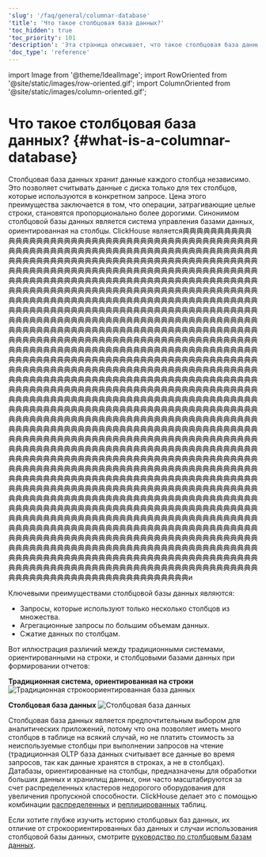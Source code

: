 ```yaml
---
'slug': '/faq/general/columnar-database'
'title': 'Что такое столбцовая база данных?'
'toc_hidden': true
'toc_priority': 101
'description': 'Эта страница описывает, что такое столбцовая база данных.'
'doc_type': 'reference'
---
```


import Image from '@theme/IdealImage';
import RowOriented from '@site/static/images/row-oriented.gif';
import ColumnOriented from '@site/static/images/column-oriented.gif';


# Что такое столбцовая база данных? {#what-is-a-columnar-database}

Столбцовая база данных хранит данные каждого столбца независимо. Это позволяет считывать данные с диска только для тех столбцов, которые используются в конкретном запросе. Цена этого преимущества заключается в том, что операции, затрагивающие целые строки, становятся пропорционально более дорогими. Синонимом столбцовой базы данных является система управления базами данных, ориентированная на столбцы. ClickHouse является典典典典典典典典典典典典典典典典典典典典典典典典典典典典典典典典典典典典典典典典典典典典典典典典典典典典典典典典典典典典典典典典典典典典典典典典典典典典典典典典典典典典典典典典典典典典典典典典典典典典典典典典典典典典典典典典典典典典典典典典典典典典典典典典典典典典典典典典典典典典典典典典典典典典典典典典典典典典典典典典典典典典典典典典典典典典典典典典典典典典典典典典典典典典典典典典典典典典典典典典典典典典典典典典典典典典典典典典典典典典典典典典典典典典典典典典典典典典典典典典典典典典典典典典典典典典典典典典典典典典典典典典典典典典典典典典典典典典典典典典典典典典典典典典典典典典典典典典典典典典典典典典典典典典典典典典典典典典典典典典典典典典典典典典典典典典典典典典典典典典典典典典典典典典典典典典典典典典典典典典典典典典典典典典典典典典典典典典典典典典典典典典典典典典典典典典典典典典典典典典典典典典典典典典典典典典典典典典典典典典典典典典典典典典典典典典典典典典典典典典典典典典典典典典典典典典典典典典典典典典典典典典典典典典典典典典典典典典典典典典典典典典典典典典典典典典典典典典典典典典典典典典典典典典典典典典典典典典典典典典典典典典典典典典典典典典典典典典典典典典典典典典典典典典典典典典典典典典典典典典典典典典典典典典典典典典典典典典典典典典典典典典典典典典典典典典典典典典典典典典典典典典典典典典典典典典典典典典典典典典典典典典典典典典典典典典典典典典典典典典典典典典典典典典典典典典典典典典典典典典典典典典典典典典典典典典典典典典典典典典典典典典典典典典典典典典典典典典典典典典典典典典典典典典典典典典典典典典典典典典典典典典典典典典典典典典典典典典典典典典典典典典典典典典典典典典典典典典典典典典典典典典典典典典典典典典典典典典典典典典典典典典典典典典典典典典典典典典典典典典典典典典典典典典典典典典典典典典典典典典典典典典典典典典典典典典典典典典典典典典典典典典典典典典典典典典典典典典典典典典典典典典典典典典典典典典典典典典典典典典典典典典典典典典典典典典典典典典典典典典典典典典典典典典典典典典典典典典典典典典典典典典典典典典典典典典典典典典典典典典典典典典典典典典典典典典典典典典典典典典典典典典典典典典典典典典典典典典典典典典典典典典典典典典典典典典典典典典典典典典典典典典典典典典典典典典典典典典典典典典典典典典典典典典典典典典典典典典典典典典典典典典典典典典典典典典典典典典典典典典典典典典典典典典典典典典典典典典典典典典典典典典典典典典典典典典典典典典典典典典典典典典典典典典典典典典典典典典典典典典典典典典典典典典典典典典典典典典典典典典典典典典典典典典典典典典典典典典典典典典典典典典典典典典典典典典典典典典典典典典典典典典典典典典典典典典典典典典典典典典典典典典典典典典典典典典典典典典典典典典典典典典典典典典典典典典典典典典典典典典典典典典典典典典典典典典典典典典典典典典и

Ключевыми преимуществами столбцовой базы данных являются:

- Запросы, которые используют только несколько столбцов из множества.
- Агрегационные запросы по большим объемам данных.
- Сжатие данных по столбцам.

Вот иллюстрация различий между традиционными системами, ориентированными на строки, и столбцовыми базами данных при формировании отчетов:

**Традиционная система, ориентированная на строки**
<Image img={RowOriented} alt="Традиционная строкоориентированная база данных" size="md" border />

**Столбцовая база данных**
<Image img={ColumnOriented} alt="Столбцовая база данных" size="md" border />

Столбцовая база данных является предпочтительным выбором для аналитических приложений, потому что она позволяет иметь много столбцов в таблице на всякий случай, но не платить стоимость за неиспользуемые столбцы при выполнении запросов на чтение (традиционная OLTP база данных считывает все данные во время запросов, так как данные хранятся в строках, а не в столбцах). Датабазы, ориентированные на столбцы, предназначены для обработки больших данных и хранилищ данных, они часто масштабируются за счет распределенных кластеров недорогого оборудования для увеличения пропускной способности. ClickHouse делает это с помощью комбинации [распределенных](../../engines/table-engines/special/distributed.md) и [реплицированных](../../engines/table-engines/mergetree-family/replication.md) таблиц.

Если хотите глубже изучить историю столбцовых баз данных, их отличие от строкоориентированных баз данных и случаи использования столбцовой базы данных, смотрите [руководство по столбцовым базам данных](https://clickhouse.com/engineering-resources/what-is-columnar-database).
